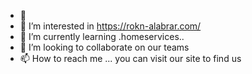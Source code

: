 - 👋
- 👀 I’m interested in https://rokn-alabrar.com/
- 🌱 I’m currently learning .homeservices..
- 💞️ I’m looking to collaborate on our teams
- 📫 How to reach me ... you can visit our site to find us

<!---
abuomar76/abuomar76 is a ✨ special ✨ repository because its `README.md` (this file) appears on your GitHub profile.
You can click the Preview link to take a look at your changes.
--->
